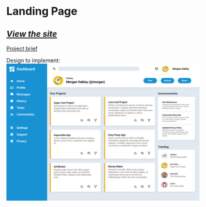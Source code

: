 # Landing Page

## _[View the site](https://piotrnajda3000.github.io/admin-dashboard/)_

[Project brief](https://www.theodinproject.com/lessons/node-path-intermediate-html-and-css-admin-dashboard)

Design to implement: ![](design/design_brief.png)
